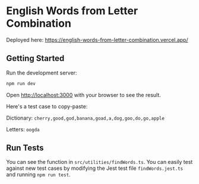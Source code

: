 # English Words from Letter Combination

Deployed here: https://english-words-from-letter-combination.vercel.app/

## Getting Started

Run the development server:

```bash
npm run dev
```

Open [http://localhost:3000](http://localhost:3000) with your browser to see the result.

Here's a test case to copy-paste:

Dictionary: `cherry,good,god,banana,goad,a,dog,goo,do,go,apple`

Letters: `oogda`

## Run Tests

You can see the function in `src/utilities/findWords.ts`. You can easily test against new test cases by modifying the Jest test file `findWords.jest.ts` and running `npm run test`.
